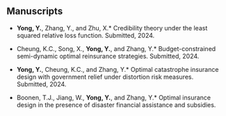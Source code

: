 ## Manuscripts

- <strong>Yong, Y.</strong>, Zhang, Y., and Zhu, X.* Credibility theory under the least squared relative loss function. Submitted, 2024.

- Cheung, K.C., Song, X., <strong>Yong, Y.</strong>, and Zhang, Y.* Budget-constrained semi-dynamic optimal reinsurance strategies. Submitted, 2024.

- <strong>Yong, Y.</strong>, Cheung, K.C., and Zhang, Y.* Optimal catastrophe insurance design with government relief under distortion risk measures. Submitted, 2024.

- Boonen, T.J., Jiang, W., <strong>Yong, Y.</strong>, and Zhang, Y.* Optimal insurance design in the presence of disaster financial assistance and subsidies.
